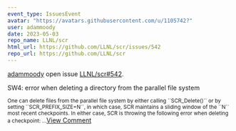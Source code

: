 ```yaml
---
event_type: IssuesEvent
avatar: "https://avatars.githubusercontent.com/u/1105742?"
user: adammoody
date: 2023-05-03
repo_name: LLNL/scr
html_url: https://github.com/LLNL/scr/issues/542
repo_url: https://github.com/LLNL/scr
---
```


<a href='https://github.com/adammoody' target='_blank'>adammoody</a> open issue <a href='https://github.com/LLNL/scr/issues/542' target='_blank'>LLNL/scr#542</a>.

<p>SW4: error when deleting a directory from the parallel file system</p><small>One can delete files from the parallel file system by either calling ``SCR_Delete()`` or by setting ``SCR_PREFIX_SIZE=N``, in which case, SCR maintains a sliding window of the ``N`` most recent checkpoints.  In either case, SCR is throwing the following error when deleting a checkpoint:...</small><a href='https://github.com/LLNL/scr/issues/542' target='_blank'>View Comment</a>